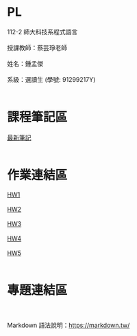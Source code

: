 # PL
112-2 師大科技系程式語言<br><br>
授課教師：蔡芸琤老師<br><br>
姓名：鍾孟傑<br><br>
系級：選讀生 (學號: 91299217Y)<br><br>
# 課程筆記區
[最新筆記](https://hackmd.io/@bomb1000/rJYwKQD2p)
<br><br>
# 作業連結區
[HW1](https://github.com/bomb1000/PL/tree/main/PL_HW1)
<br><br>
[HW2](https://github.com/bomb1000/PL/tree/main/PL_HW2)
<br><br>
[HW3](https://github.com/bomb1000/PL/tree/main/PL_HW3)
<br><br>
[HW4](https://github.com/bomb1000/PL/tree/main/PL_HW4)
<br><br>
[HW5](https://github.com/bomb1000/PL/tree/main/PL_HW5)
<br><br>
# 專題連結區
<br><br>
Markdown 語法說明：https://markdown.tw/<br><br>
